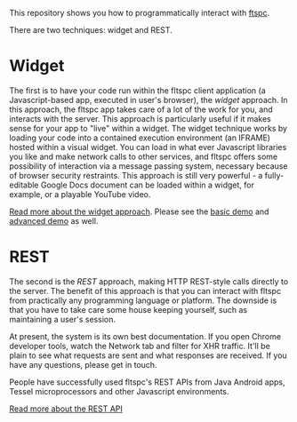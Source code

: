 This repository shows you how to programmatically interact with [ftspc](http://fltspc.itu.dk).

There are two techniques: widget and REST.

# Widget
The first is to have your code run within the fltspc client application (a Javascript-based app, executed in user's browser), the *widget* approach. In this approach, the fltspc app takes care of a lot of the work for you, and interacts with the server. This approach is particularly useful if it makes sense for your app to "live" within a widget. The widget technique works by loading your code into a contained execution environment (an IFRAME) hosted within a visual widget. You can load in what ever Javascript libraries you like and make network calls to other services, and fltspc offers some possibility of interaction via a message passing system, necessary because of browser security restraints. This approach is still very powerful - a fully-editable Google Docs document can be loaded within a widget, for example, or a playable YouTube video.

[Read more about the widget approach](widgets.md). Please see the [basic demo](demos/widget-basic.html) and [advanced demo](widget-advanced.html) as well. 

# REST
The second is the *REST* approach, making HTTP REST-style calls directly to the server. The benefit of this approach is that you can interact with fltspc from practically any programming language or platform. The downside is that you have to take care some house keeping yourself, such as maintaining a user's session.

At present, the system is its own best documentation. If you open Chrome developer tools, watch the Network tab and filter for XHR traffic. It'll be plain to see what requests are sent and what responses are received. If you have any questions, please get in touch.

People have successfully used fltspc's REST APIs from Java Android apps, Tessel microprocessors and other Javascript environments. 



[Read more about the REST API](rest.md)